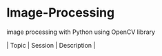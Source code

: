 # Image-Processing
image processing with Python using OpenCV library 

| Topic | Session | Description |
